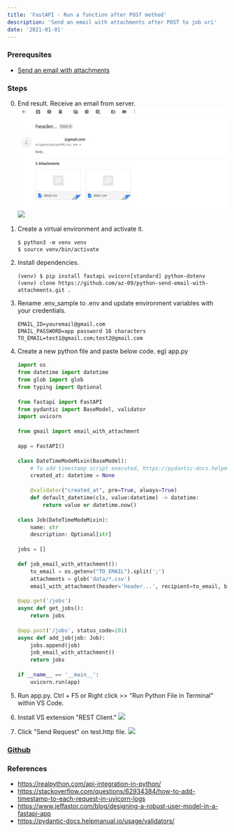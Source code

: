 ```yaml
---
title: 'FastAPI - Run a function after POST method'
description: 'Send an email with attachments after POST to job uri'
date: '2021-01-01'
---
```

### Prerequsites
- [Send an email with attachments](https://www.taeheechoi.com/posts/python-send-%20an-email-with-attachments) 

### Steps
0. End result. Receive an email from server.
    ![](https://github.com/az-09/python-send-email-with-attachments/blob/master/images/0.jpg?raw=true)
    ![](https://github.com/az-09/fastapi-run-script-after-post/blob/main/images/0.jpg?raw=true)

1. Create a virtual environment and activate it.
    ```
    $ python3 -m venv venv
    $ source venv/bin/activate
    ```
2. Install dependencies. 
    ```
    (venv) $ pip install fastapi uvicorn[standard] python-dotenv
    (venv) clone https://github.com/az-09/python-send-email-with-attachments.git .
    ```
3. Rename .env_sample to .env and update environment variables with your credentials.
    ```
    EMAIL_ID=youremail@gmail.com
    EMAIL_PASSWORD=app password 16 characters
    TO_EMAIL=test1@gmail.com;test2@gmail.com
    ```
4. Create a new python file and paste below code.  eg) app.py
    ```python
    import os
    from datetime import datetime
    from glob import glob
    from typing import Optional

    from fastapi import FastAPI
    from pydantic import BaseModel, validator
    import uvicorn

    from gmail import email_with_attachment

    app = FastAPI()

    class DateTimeModeMixin(BaseModel):
        # To add timestamp script executed, https://pydantic-docs.helpmanual.io/usage/validators/
        created_at: datetime = None

        @validator("created_at", pre=True, always=True)
        def default_datetime(cls, value:datetime) -> datetime:
            return value or datetime.now()

    class Job(DateTimeModeMixin):
        name: str
        description: Optional[str]

    jobs = []

    def job_email_with_attachment():
        to_email = os.getenv("TO_EMAIL").split(';')
        attachments = glob('data/*.csv')
        email_with_attachment(header='header...', recipient=to_email, body='body...', attachments=attachments)

    @app.get('/jobs')
    async def get_jobs():
        return jobs

    @app.post('/jobs', status_code=201)
    async def add_job(job: Job):
        jobs.append(job)
        job_email_with_attachment()
        return jobs

    if __name__ == '__main__':
        uvicorn.run(app)
    ```

5. Run app.py. Ctrl + F5 or Right click >> "Run Python File in Terminal" within VS Code.

6. Install VS extension "REST Client."
    ![](https://github.com/az-09/fastapi-run-script-after-post/blob/main/images/1.jpg?raw=true)

7. Click "Send Request" on test.http file.
    ![](https://github.com/az-09/fastapi-run-script-after-post/blob/main/images/2.jpg?raw=true)

### [Github](https://github.com/az-09/fastapi-run-script-after-post.git)


### References
- https://realpython.com/api-integration-in-python/
- https://stackoverflow.com/questions/62934384/how-to-add-timestamp-to-each-request-in-uvicorn-logs
- https://www.jeffastor.com/blog/designing-a-robust-user-model-in-a-fastapi-app
- https://pydantic-docs.helpmanual.io/usage/validators/